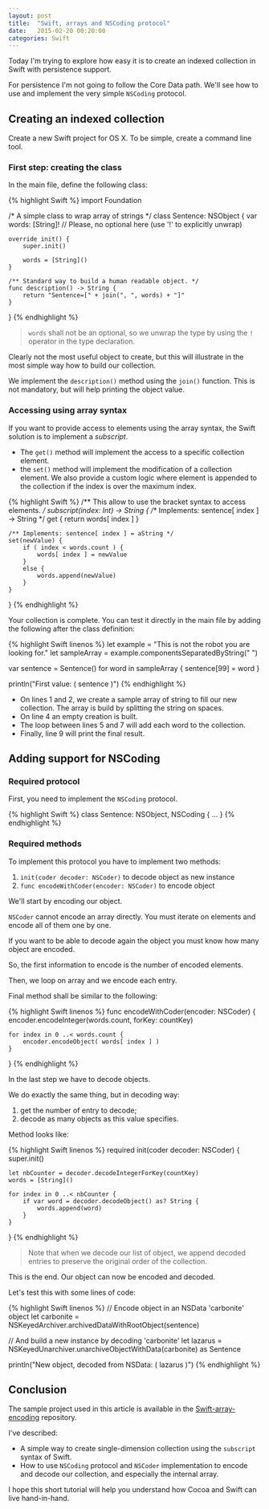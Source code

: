 ```yaml
---
layout: post
title:  "Swift, arrays and NSCoding protocol"
date:   2015-02-20 00:20:00
categories: Swift
---
```


Today I'm trying to explore how easy it is to create an
indexed collection in Swift with persistence support.

For persistence I'm not going to follow the Core Data path.
We'll see how to use and implement the very simple `NSCoding` protocol.

## Creating an indexed collection

Create a new Swift project for OS X. To be simple, create a command line tool.

### First step: creating the class

In the main file, define the following class:

{% highlight Swift %}
import Foundation

/* A simple class to wrap array of strings
 */
class Sentence: NSObject
{
    var words: [String]! // Please, no optional here (use '!' to explicitly unwrap)
    
    override init() {
        super.init()
        
        words = [String]()
    }
    
    /** Standard way to build a human readable object. */
    func description() -> String {
        return "Sentence=[" + join(", ", words) + "]"
    }
}
{% endhighlight %}

> `words` shall not be an optional, so we unwrap the type by using
> the `!` operator in the type declaration.

Clearly not the most useful object to create, but this will illustrate
in the most simple way how to build our collection.

We implement the `description()` method using the `join()` function.
This is not mandatory, but will help printing the object value.

### Accessing using array syntax

If you want to provide access to elements using the array syntax, the Swift
solution is to implement a *subscript*.

- The `get()` method will implement the access to a specific collection element.
- the `set()` method will implement the modification of a collection element. 
    We also provide a custom logic where element is appended to the collection
    if the index is over the maximum index.

{% highlight Swift %}
/** This allow to use the bracket syntax to access elements.
 */
subscript(index: Int) -> String {
    /** Implements: sentence[ index ] -> String */
    get { return words[ index ] }

    /** Implements: sentence[ index ] = aString */
    set(newValue) {
        if ( index < words.count ) {
            words[ index ] = newValue
        }
        else {
            words.append(newValue)
        }
    }
}
{% endhighlight %}

Your collection is complete. You can test it directly in the main file by adding the
following after the class definition:

{% highlight Swift linenos %}
let example =  "This is not the robot you are looking for."
let sampleArray = example.componentsSeparatedByString(" ")

var sentence = Sentence()
for word in sampleArray {
    sentence[99] = word
}

println("First value: \( sentence )")
{% endhighlight %}

- On lines 1 and 2, we create a sample array of string to fill our new collection.
    The array is build by splitting the string on spaces.
- On line 4 an empty creation is built.
- The loop between lines 5 and 7 will add each word to the collection.
- Finally, line 9 will print the final result.


## Adding support for NSCoding

### Required protocol

First, you need to implement the `NSCoding` protocol.

{% highlight Swift %}
class Sentence: NSObject, NSCoding
{ 
    ... 
}
{% endhighlight %}

### Required methods

To implement this protocol you have to implement two methods:

1. `init(coder decoder: NSCoder)` to decode object as new instance
2. `func encodeWithCoder(encoder: NSCoder)` to encode object 

We'll start by encoding our object. 

`NSCoder` cannot encode an array directly. You must iterate on elements and encode
all of them one by one.

If you want to be able to decode again the object you must know how many object 
are encoded. 

So, the first information to encode is the number of encoded elements.

Then, we loop on array and we encode each entry.

Final method shall be similar to the following:

{% highlight Swift linenos %}
func encodeWithCoder(encoder: NSCoder)
{
    encoder.encodeInteger(words.count, forKey: countKey)

    for index in 0 ..< words.count {
        encoder.encodeObject( words[ index ] )
    }
}
{% endhighlight %}

In the last step we have to decode objects.

We do exactly the same thing, but in decoding way:

1. get the number of entry to decode;
2. decode as many objects as this value specifies.

Method looks like:

{% highlight Swift linenos %}
required init(coder decoder: NSCoder)
{
    super.init()

    let nbCounter = decoder.decodeIntegerForKey(countKey)
    words = [String]()

    for index in 0 ..< nbCounter {
        if var word = decoder.decodeObject() as? String {
            words.append(word)
        }
    }
}
{% endhighlight %}

> Note that when we decode our list of object, we append decoded entries to preserve the
> original order of the collection.

This is the end. Our object can now be encoded and decoded.

Let's test this with some lines of code:

{% highlight Swift linenos %}
// Encode object in an NSData 'carbonite' object
let carbonite = NSKeyedArchiver.archivedDataWithRootObject(sentence)

// And build a new instance by decoding 'carbonite'
let lazarus = NSKeyedUnarchiver.unarchiveObjectWithData(carbonite) as Sentence

println("New object, decoded from NSData: \( lazarus )")
{% endhighlight %}

## Conclusion

The sample project used in this article is available in
the [Swift-array-encoding](https://github.com/sylvaingml/Swift-array-encoding)
repository.

I've described:

- A simple way to create single-dimension collection using the `subscript`
    syntax of Swift.
- How to use `NSCoding` protocol and `NSCoder` implementation to encode and decode
    our collection, and especially the internal array.

I hope this short tutorial will help you understand how Cocoa and Swift can
live hand-in-hand.

